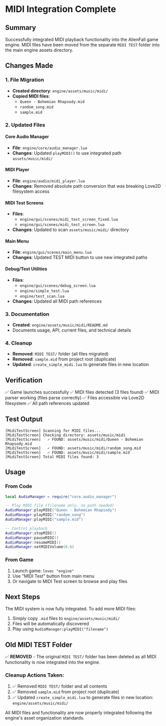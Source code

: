 # MIDI Integration Complete

## Summary

Successfully integrated MIDI playback functionality into the AlienFall game engine. MIDI files have been moved from the separate `MIDI TEST` folder into the main engine assets directory.

## Changes Made

### 1. File Migration
- **Created directory**: `engine/assets/music/midi/`
- **Copied MIDI files**:
  - `Queen - Bohemian Rhapsody.mid`
  - `random_song.mid`
  - `sample.mid`

### 2. Updated Files

#### Core Audio Manager
- **File**: `engine/core/audio_manager.lua`
- **Changes**: Updated `playMIDI()` to use integrated path `assets/music/midi/`

#### MIDI Player
- **File**: `engine/audio/midi_player.lua`  
- **Changes**: Removed absolute path conversion that was breaking Love2D filesystem access

#### MIDI Test Screens
- **Files**:
  - `engine/gui/scenes/midi_test_screen_fixed.lua`
  - `engine/gui/scenes/midi_test_screen.lua`
- **Changes**: Updated to scan `assets/music/midi/` directory

#### Main Menu
- **File**: `engine/gui/scenes/main_menu.lua`
- **Changes**: Updated TEST MIDI button to use new integrated paths

#### Debug/Test Utilities
- **Files**:
  - `engine/gui/scenes/debug_screen.lua`
  - `engine/simple_test.lua`
  - `engine/test_scan.lua`
- **Changes**: Updated all MIDI path references

### 3. Documentation
- **Created**: `engine/assets/music/midi/README.md`
- Documents usage, API, current files, and technical details

### 4. Cleanup
- **Removed**: `MIDI TEST/` folder (all files migrated)
- **Removed**: `sample.mid` from project root (duplicate)
- **Updated**: `create_simple_midi.lua` to generate files in new location

## Verification

✅ Game launches successfully
✅ MIDI files detected (3 files found)
✅ MIDI parser working (files parse correctly)
✅ Files accessible via Love2D filesystem
✅ All path references updated

## Test Output
```
[MidiTestScreen] Scanning for MIDI files...
[MidiTestScreen] Checking directory: assets/music/midi
[MidiTestScreen]   ✓ FOUND: assets/music/midi/Queen - Bohemian Rhapsody.mid
[MidiTestScreen]   ✓ FOUND: assets/music/midi/random_song.mid
[MidiTestScreen]   ✓ FOUND: assets/music/midi/sample.mid
[MidiTestScreen] Total MIDI files found: 3
```

## Usage

### From Code
```lua
local AudioManager = require("core.audio_manager")

-- Play MIDI file (filename only, no path needed)
AudioManager:playMIDI("Queen - Bohemian Rhapsody")
AudioManager:playMIDI("random_song")
AudioManager:playMIDI("sample.mid")

-- Control playback
AudioManager:stopMIDI()
AudioManager:pauseMIDI()
AudioManager:resumeMIDI()
AudioManager:setMIDIVolume(0.6)
```

### From Game
1. Launch game: `lovec "engine"`
2. Use "MIDI Test" button from main menu
3. Or navigate to MIDI Test screen to browse and play files

## Next Steps

The MIDI system is now fully integrated. To add more MIDI files:
1. Simply copy `.mid` files to `engine/assets/music/midi/`
2. Files will be automatically discovered
3. Play using `AudioManager:playMIDI("filename")`

## Old MIDI TEST Folder

✅ **REMOVED** - The original `MIDI TEST/` folder has been deleted as all MIDI functionality is now integrated into the engine.

### Cleanup Actions Taken:
1. ✅ Removed `MIDI TEST/` folder and all contents
2. ✅ Removed `sample.mid` from project root (duplicate)
3. ✅ Updated `create_simple_midi.lua` to generate files in new location: `engine/assets/music/midi/`

All MIDI files and functionality are now properly integrated following the engine's asset organization standards.

